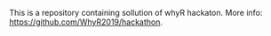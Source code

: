 This is a repository containing sollution of whyR hackaton. More info: https://github.com/WhyR2019/hackathon.